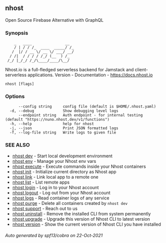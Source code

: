 ## nhost

Open Source Firebase Alternative with GraphQL

### Synopsis


		_   ____               __ 
		/ | / / /_  ____  _____/ /_
	   /  |/ / __ \/ __ \/ ___/ __/
	  / /|  / / / / /_/ (__  ) /_  
	 /_/ |_/_/ /_/\____/____/\__/  
								   
	 
  Nhost.io is a full-fledged serverless backend for Jamstack and client-serverless applications.
  Version - 
  Documentation - https://docs.nhost.io
  

```
nhost [flags]
```

### Options

```
      --config string     config file (default is $HOME/.nhost.yaml)
  -d, --debug             Show debugging level logs
      --endpoint string   Auth endpoint - for internal testing (default "https://nuno.nhost.dev/v1/functions")
  -h, --help              help for nhost
  -j, --json              Print JSON formatted logs
  -f, --log-file string   Write logs to given file
```

### SEE ALSO

* [nhost dev](nhost_dev.md)	 - Start local development environment
* [nhost env](nhost_env.md)	 - Manage your Nhost env vars
* [nhost execute](nhost_execute.md)	 - Execute commands inside your Nhost containers
* [nhost init](nhost_init.md)	 - Initialize current directory as Nhost app
* [nhost link](nhost_link.md)	 - Link local app to a remote one
* [nhost list](nhost_list.md)	 - List remote apps
* [nhost login](nhost_login.md)	 - Log in to your Nhost account
* [nhost logout](nhost_logout.md)	 - Log out from your Nhost account
* [nhost logs](nhost_logs.md)	 - Read container logs of any service
* [nhost purge](nhost_purge.md)	 - Delete all containers created by `nhost dev`
* [nhost support](nhost_support.md)	 - Reach out to us
* [nhost uninstall](nhost_uninstall.md)	 - Remove the installed CLI from system permanently
* [nhost upgrade](nhost_upgrade.md)	 - Upgrade this version of Nhost CLI to latest version
* [nhost version](nhost_version.md)	 - Show the current version of Nhost CLI you have installed

###### Auto generated by spf13/cobra on 22-Oct-2021
